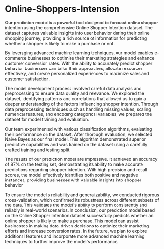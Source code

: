 # Online-Shoppers-Intension
Our prediction model is a powerful tool designed to forecast online shopper intention using the comprehensive Online Shopper Intention dataset. The dataset captures valuable insights into user behavior during their online shopping journey, providing a rich source of information for predicting whether a shopper is likely to make a purchase or not.

By leveraging advanced machine learning techniques, our model enables e-commerce businesses to optimize their marketing strategies and enhance customer conversion rates. With the ability to accurately predict shopper behavior, businesses can tailor their approaches, allocate resources effectively, and create personalized experiences to maximize sales and customer satisfaction.

The model development process involved careful data analysis and preprocessing to ensure data quality and relevance. We explored the dataset, identifying patterns and correlations that allowed us to gain a deeper understanding of the factors influencing shopper intention. Through data preprocessing techniques such as handling missing values, scaling numerical features, and encoding categorical variables, we prepared the dataset for model training and evaluation.

Our team experimented with various classification algorithms, evaluating their performance on the dataset. After thorough evaluation, we selected Naive Bayes as our final model. This algorithm demonstrated superior predictive capabilities and was trained on the dataset using a carefully crafted training and testing split.

The results of our prediction model are impressive. It achieved an accuracy of 87% on the testing set, demonstrating its ability to make accurate predictions regarding shopper intention. With high precision and recall scores, the model effectively identifies both positive and negative instances, providing businesses with valuable insights into shopper behavior.

To ensure the model's reliability and generalizability, we conducted rigorous cross-validation, which confirmed its robustness across different subsets of the data. This validates the model's ability to perform consistently and reliably in real-world scenarios.
In conclusion, our prediction model based on the Online Shopper Intention dataset successfully predicts whether an online shopper is likely to make a purchase.
This model can assist businesses in making data-driven decisions to optimize their marketing efforts and increase conversion rates.
In the future, we plan to explore additional features and incorporate more advanced machine learning techniques to further improve the model's performance.

